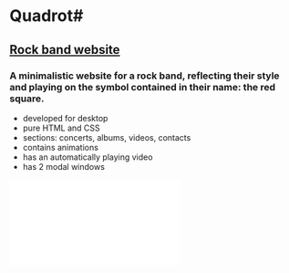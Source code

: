 # Quadrot#
## [Rock band website](https://nastja-ch.github.io/Quadrot/)
### A minimalistic website for a rock band, reflecting their style and playing on the symbol contained in their name: the red square.

- developed for desktop
- pure HTML and CSS
- sections: concerts, albums, videos, contacts
- contains animations
- has an automatically playing video
- has 2 modal windows

![preview img](/preview.img)
